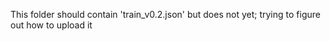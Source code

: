This folder should contain 'train_v0.2.json' but does not yet; trying to figure out how to upload it

